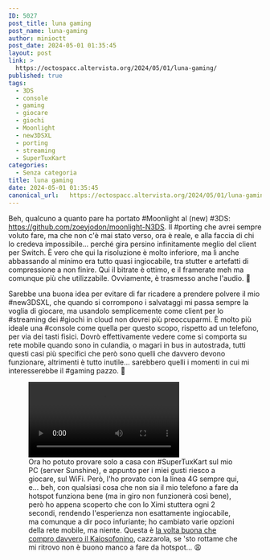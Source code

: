 ```yaml
---
ID: 5027
post_title: luna gaming
post_name: luna-gaming
author: minioctt
post_date: 2024-05-01 01:35:45
layout: post
link: >
  https://octospacc.altervista.org/2024/05/01/luna-gaming/
published: true
tags:
  - 3DS
  - console
  - gaming
  - giocare
  - giochi
  - Moonlight
  - new3DSXL
  - porting
  - streaming
  - SuperTuxKart
categories:
  - Senza categoria
title: luna gaming
date: 2024-05-01 01:35:45
canonical_url:   https://octospacc.altervista.org/2024/05/01/luna-gaming/
---
```

<!-- wp:paragraph -->
<p>Beh, qualcuno a quanto pare ha portato #Moonlight al (new) #3DS: <a href="https://github.com/zoeyjodon/moonlight-N3DS">https://github.com/zoeyjodon/moonlight-N3DS</a>. Il #porting che avrei sempre voluto fare, ma che non c'è mai stato verso, ora è reale, e alla faccia di chi lo credeva impossibile... perché gira persino infinitamente meglio del client per Switch. È vero che qui la risoluzione è molto inferiore, ma lì anche abbassando al minimo era tutto quasi ingiocabile, tra stutter e artefatti di compressione a non finire. Qui il bitrate è ottimo, e il framerate meh ma comunque più che utilizzabile. Ovviamente, è trasmesso anche l'audio. 🐔</p>
<!-- /wp:paragraph -->

<!-- wp:paragraph -->
<p>Sarebbe una buona idea per evitare di far ricadere a prendere polvere il mio #new3DSXL, che quando si corrompono i salvataggi mi passa sempre la voglia di giocare, ma usandolo semplicemente come client per lo #streaming dei #giochi in cloud non dovrei più preoccuparmi. È molto più ideale una #console come quella per questo scopo, rispetto ad un telefono, per via dei tasti fisici. Dovrò effettivamente vedere come si comporta su rete mobile quando sono in culandia, o magari in bus in autostrada, tutti questi casi più specifici che però sono quelli che davvero devono funzionare, altrimenti è tutto inutile... sarebbero quelli i momenti in cui mi interesserebbe il #gaming pazzo. 🐙</p>
<!-- /wp:paragraph -->

<!-- wp:paragraph -->
<p></p>
<!-- /wp:paragraph -->

<!-- wp:video {"id":5026} -->
<figure class="wp-block-video"><video controls src="{{site.cdnurl}}/assets/uploads/2024/05/VID_20240430_2335210.mp4"></video><figcaption class="wp-element-caption">Ora ho potuto provare solo a casa con #SuperTuxKart sul mio PC (server Sunshine), e appunto per i miei gusti riesco a giocare, sul WiFi. Però, l'ho provato con la linea 4G sempre qui, e... beh, con qualsiasi cosa che non sia il mio telefono a fare da hotspot funziona bene (ma in giro non funzionerà così bene), però ho appena scoperto che con lo Ximi stuttera ogni 2 secondi, rendendo l'esperienza non esattamente ingiocabile, ma comunque a dir poco infuriante; ho cambiato varie opzioni della rete mobile, ma niente. Questa è <a href="2024/03/19/adrode-trolling-sempre-peggio/">la volta buona che compro davvero il Kaiosofonino</a>, cazzarola, se 'sto rottame che mi ritrovo non è buono manco a fare da hotspot... 😩</figcaption></figure>
<!-- /wp:video -->